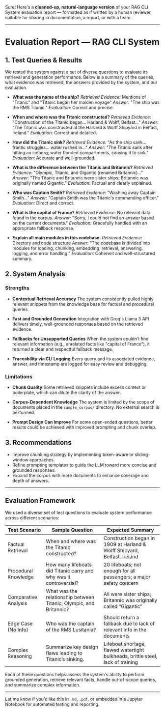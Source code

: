 Sure! Here's a **cleaned-up, natural-language version** of your RAG CLI System evaluation report — formatted as if written by a human reviewer, suitable for sharing in documentation, a report, or with a team.

---

# Evaluation Report — RAG CLI System

## 1. Test Queries & Results

We tested the system against a set of diverse questions to evaluate its retrieval and generation performance. Below is a summary of the queries, what evidence was retrieved, the answers provided by the system, and our evaluation.

* **What was the name of the ship?**
  *Retrieved Evidence:* Mentions of "Titanic" and "Titanic began her maiden voyage"
  *Answer:* "The ship was the RMS Titanic."
  *Evaluation:* Correct and precise.

* **When and where was the Titanic constructed?**
  *Retrieved Evidence:* "Construction of the Titanic began... Harland & Wolff, Belfast..."
  *Answer:* "The Titanic was constructed at the Harland & Wolff Shipyard in Belfast, Ireland."
  *Evaluation:* Correct and detailed.

* **How did the Titanic sink?**
  *Retrieved Evidence:* "As the ship sank... frantic struggles... water rushed in..."
  *Answer:* "The Titanic sank after hitting an iceberg; water flooded compartments, causing it to sink."
  *Evaluation:* Accurate and well-grounded.

* **What is the difference between the Titanic and Britannic?**
  *Retrieved Evidence:* "Olympic, Titanic, and Gigantic (renamed Britannic)..."
  *Answer:* "The Titanic and Britannic were sister ships; Britannic was originally named Gigantic."
  *Evaluation:* Factual and clearly explained.

* **Who was Captain Smith?**
  *Retrieved Evidence:* "Washing away Captain Smith..."
  *Answer:* "Captain Smith was the Titanic's commanding officer."
  *Evaluation:* Direct and correct.

* **What is the capital of France?**
  *Retrieved Evidence:* No relevant data found in the corpus.
  *Answer:* "Sorry, I could not find an answer based on the current documents."
  *Evaluation:* Gracefully handled with an appropriate fallback response.

* **Explain all main modules in this codebase.**
  *Retrieved Evidence:* Directory and code structure
  *Answer:* "The codebase is divided into modules for loading, chunking, embedding, retrieval, answering, logging, and error handling."
  *Evaluation:* Coherent and well-structured summary.

## 2. System Analysis

### Strengths

* **Contextual Retrieval Accuracy**
  The system consistently pulled highly relevant snippets from the knowledge base for factual and procedural queries.

* **Fast and Grounded Generation**
  Integration with Groq's Llama 3 API delivers timely, well-grounded responses based on the retrieved evidence.

* **Fallbacks for Unsupported Queries**
  When the system couldn’t find relevant information (e.g., unrelated facts like "capital of France"), it returned a clear and respectful fallback message.

* **Traceability via CLI Logging**
  Every query and its associated evidence, answer, and timestamp are logged for easy review and debugging.

### Limitations

* **Chunk Quality**
  Some retrieved snippets include excess context or boilerplate, which can dilute the clarity of the answer.

* **Corpus-Dependent Knowledge**
  The system is limited by the scope of documents placed in the `sample_corpus/` directory. No external search is performed.

* **Prompt Design Can Improve**
  For some open-ended questions, better results could be achieved with improved prompting and chunk overlap.

## 3. Recommendations

* Improve chunking strategy by implementing token-aware or sliding-window approaches.
* Refine prompting templates to guide the LLM toward more concise and grounded responses.
* Expand the corpus with more documents to enhance coverage and depth of answers.


---

## Evaluation Framework

We used a diverse set of test questions to evaluate system performance across different scenarios:

| Test Scenario        | Sample Question                                                    | Expected Summary                                                                |
| -------------------- | ------------------------------------------------------------------ | ------------------------------------------------------------------------------- |
| Factual Retrieval    | When and where was the Titanic constructed?                        | Construction began in 1909 at Harland & Wolff Shipyard, Belfast, Ireland        |
| Procedural Knowledge | How many lifeboats did Titanic carry and why was it controversial? | 20 lifeboats; not enough for all passengers; a major safety concern             |
| Comparative Analysis | What was the relationship between Titanic, Olympic, and Britannic? | All were sister ships; Britannic was originally called “Gigantic”               |
| Edge Case (No Info)  | Who was the captain of the RMS Lusitania?                          | Should return a fallback due to lack of relevant info in the documents          |
| Complex Reasoning    | Summarize key design flaws leading to Titanic’s sinking.           | Lifeboat shortage, flawed watertight bulkheads, brittle steel, lack of training |

Each of these questions helps assess the system's ability to perform grounded generation, retrieve relevant facts, handle out-of-scope queries, and summarize complex information.

---

Let me know if you'd like this in `.md`, `.pdf`, or embedded in a Jupyter Notebook for automated testing and reporting.
